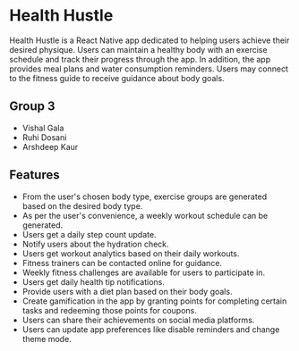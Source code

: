 # Health Hustle

Health Hustle is a React Native app dedicated to helping users achieve their desired physique. Users can maintain a healthy body with an exercise schedule and track their progress through the app. In addition, the app provides meal plans and water consumption reminders. Users may connect to the fitness guide to receive guidance about body goals.

## Group 3

- Vishal Gala
- Ruhi Dosani
- Arshdeep Kaur


## Features

- From the user's chosen body type, exercise groups are generated based on the desired body type.
- As per the user's convenience, a weekly workout schedule can be generated.
- Users get a daily step count update.
- Notify users about the hydration check.
- Users get workout analytics based on their daily workouts.
- Fitness trainers can be contacted online for guidance.
- Weekly fitness challenges are available for users to participate in.
- Users get daily health tip notifications.
- Provide users with a diet plan based on their body goals.
- Create gamification in the app by granting points for completing certain tasks and redeeming those points for coupons.
- Users can share their achievements on social media platforms.
- Users can update app preferences like disable reminders and change theme mode.
